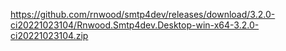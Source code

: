 https://github.com/rnwood/smtp4dev/releases/download/3.2.0-ci20221023104/Rnwood.Smtp4dev.Desktop-win-x64-3.2.0-ci20221023104.zip